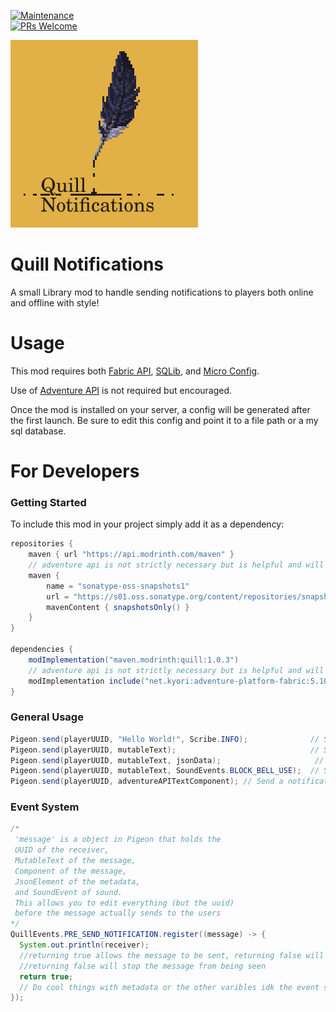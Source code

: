 [![Maintenance](https://img.shields.io/badge/Maintained%3F-yes-green.svg)](https://GitHub.com/Naereen/StrapDown.js/graphs/commit-activity)\
[![PRs Welcome](https://img.shields.io/badge/PRs-welcome-brightgreen.svg?style=flat-square)](http://makeapullrequest.com)

<img src="https://raw.githubusercontent.com/ElectroBrine/QuillNotifications/master/src/main/resources/icon.png" width="300" height="300" alt="">

# Quill Notifications
A small Library mod to handle sending notifications to players both online and offline with style!

# Usage
This mod requires both [Fabric API](https://modrinth.com/mod/fabric-api), [SQLib](https://modrinth.com/mod/sqlib), and [Micro Config](https://github.com/SilverAndro/Microconfig).

Use of [Adventure API](https://docs.advntr.dev/index.html) is not required but encouraged.

Once the mod is installed on your server, a config will be generated after the first launch. Be sure to edit this config and point it to a file path or a my sql database.

# For Developers

### Getting Started
To include this mod in your project simply add it as a dependency:
``` gradle
repositories {
    maven { url "https://api.modrinth.com/maven" }
    // adventure api is not strictly necessary but is helpful and will allow the use of the event system
    maven {
        name = "sonatype-oss-snapshots1"
        url = "https://s01.oss.sonatype.org/content/repositories/snapshots/"
        mavenContent { snapshotsOnly() }
    }
}

dependencies {
    modImplementation("maven.modrinth:quill:1.0.3")
    // adventure api is not strictly necessary but is helpful and will allow the use of the event system
    modImplementation include("net.kyori:adventure-platform-fabric:5.10.0")
}
```

### General Usage
``` java
Pigeon.send(playerUUID, "Hello World!", Scribe.INFO);              // Send a notification with basic formatting
Pigeon.send(playerUUID, mutableText);                              // Send a notification with a custom mutable text
Pigeon.send(playerUUID, mutableText, jsonData);                     // Send a notification with custom metadata that can be used in the event system;
Pigeon.send(playerUUID, mutableText, SoundEvents.BLOCK_BELL_USE);  // Send a notification with a custom mutable text and play a sound
Pigeon.send(playerUUID, adventureAPITextComponent); // Send a notification using Adventure API's special formatting
```

### Event System
``` java
/*
 'message' is a object in Pigeon that holds the 
 UUID of the receiver, 
 MutableText of the message, 
 Component of the message, 
 JsonElement of the metadata,
 and SoundEvent of sound. 
 This allows you to edit everything (but the uuid) 
 before the message actually sends to the users
*/
QuillEvents.PRE_SEND_NOTIFICATION.register((message) -> {
  System.out.println(receiver);
  //returning true allows the message to be sent, returning false will stop the
  //returning false will stop the message from being seen
  return true;
  // Do cool things with metadata or the other varibles idk the event system is your oyster.
});
```